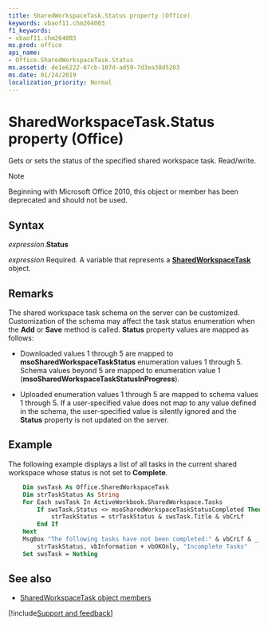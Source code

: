 ```yaml
---
title: SharedWorkspaceTask.Status property (Office)
keywords: vbaof11.chm264003
f1_keywords:
- vbaof11.chm264003
ms.prod: office
api_name:
- Office.SharedWorkspaceTask.Status
ms.assetid: de1e6222-67cb-107d-ad59-7d3ea38d5283
ms.date: 01/24/2019
localization_priority: Normal
---
```



# SharedWorkspaceTask.Status property (Office)

Gets or sets the status of the specified shared workspace task. Read/write.

> [!NOTE] 
> Beginning with Microsoft Office 2010, this object or member has been deprecated and should not be used.


## Syntax

_expression_.**Status**

_expression_ Required. A variable that represents a **[SharedWorkspaceTask](Office.SharedWorkspaceTask.md)** object.


## Remarks

The shared workspace task schema on the server can be customized. Customization of the schema may affect the task status enumeration when the **Add** or **Save** method is called. **Status** property values are mapped as follows:

- Downloaded values 1 through 5 are mapped to **msoSharedWorkspaceTaskStatus** enumeration values 1 through 5. Schema values beyond 5 are mapped to enumeration value 1 (**msoSharedWorkspaceTaskStatusInProgress**).
    
- Uploaded enumeration values 1 through 5 are mapped to schema values 1 through 5. If a user-specified value does not map to any value defined in the schema, the user-specified value is silently ignored and the **Status** property is not updated on the server.
    
## Example

The following example displays a list of all tasks in the current shared workspace whose status is not set to **Complete**.

```vb
    Dim swsTask As Office.SharedWorkspaceTask 
    Dim strTaskStatus As String 
    For Each swsTask In ActiveWorkbook.SharedWorkspace.Tasks 
        If swsTask.Status <> msoSharedWorkspaceTaskStatusCompleted Then 
            strTaskStatus = strTaskStatus & swsTask.Title & vbCrLf 
        End If 
    Next 
    MsgBox "The following tasks have not been completed:" & vbCrLf & _ 
        strTaskStatus, vbInformation + vbOKOnly, "Incomplete Tasks" 
    Set swsTask = Nothing 

```


## See also

- [SharedWorkspaceTask object members](overview/Library-Reference/sharedworkspacetask-members-office.md)



[!include[Support and feedback](~/includes/feedback-boilerplate.md)]